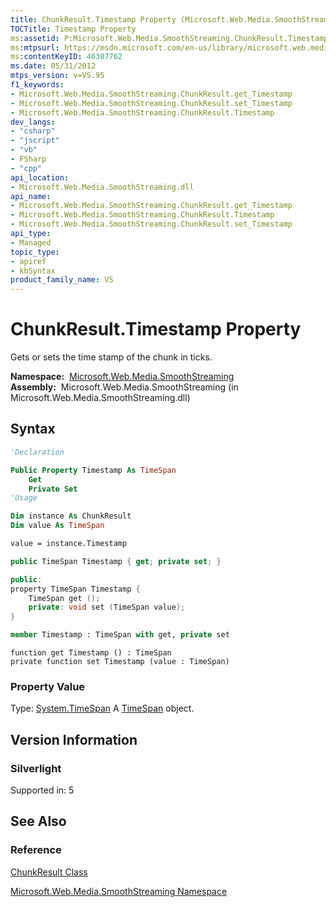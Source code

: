 ```yaml
---
title: ChunkResult.Timestamp Property (Microsoft.Web.Media.SmoothStreaming)
TOCTitle: Timestamp Property
ms:assetid: P:Microsoft.Web.Media.SmoothStreaming.ChunkResult.Timestamp
ms:mtpsurl: https://msdn.microsoft.com/en-us/library/microsoft.web.media.smoothstreaming.chunkresult.timestamp(v=VS.95)
ms:contentKeyID: 46307762
ms.date: 05/31/2012
mtps_version: v=VS.95
f1_keywords:
- Microsoft.Web.Media.SmoothStreaming.ChunkResult.get_Timestamp
- Microsoft.Web.Media.SmoothStreaming.ChunkResult.set_Timestamp
- Microsoft.Web.Media.SmoothStreaming.ChunkResult.Timestamp
dev_langs:
- "csharp"
- "jscript"
- "vb"
- FSharp
- "cpp"
api_location:
- Microsoft.Web.Media.SmoothStreaming.dll
api_name:
- Microsoft.Web.Media.SmoothStreaming.ChunkResult.get_Timestamp
- Microsoft.Web.Media.SmoothStreaming.ChunkResult.Timestamp
- Microsoft.Web.Media.SmoothStreaming.ChunkResult.set_Timestamp
api_type:
- Managed
topic_type:
- apiref
- kbSyntax
product_family_name: VS
---
```


# ChunkResult.Timestamp Property

Gets or sets the time stamp of the chunk in ticks.

**Namespace:**  [Microsoft.Web.Media.SmoothStreaming](microsoft-web-media-smoothstreaming-namespace_1.md)  
**Assembly:**  Microsoft.Web.Media.SmoothStreaming (in Microsoft.Web.Media.SmoothStreaming.dll)

## Syntax

```vb
'Declaration

Public Property Timestamp As TimeSpan
    Get
    Private Set
'Usage

Dim instance As ChunkResult
Dim value As TimeSpan

value = instance.Timestamp
```

```csharp
public TimeSpan Timestamp { get; private set; }
```

```cpp
public:
property TimeSpan Timestamp {
    TimeSpan get ();
    private: void set (TimeSpan value);
}
```

``` fsharp
member Timestamp : TimeSpan with get, private set
```

```jscript
function get Timestamp () : TimeSpan
private function set Timestamp (value : TimeSpan)
```

### Property Value

Type: [System.TimeSpan](https://msdn.microsoft.com/library/269ew577\(v=vs.95\))  
A [TimeSpan](https://msdn.microsoft.com/library/269ew577\(v=vs.95\)) object.

## Version Information

### Silverlight

Supported in: 5  

## See Also

### Reference

[ChunkResult Class](chunkresult-class-microsoft-web-media-smoothstreaming_1.md)

[Microsoft.Web.Media.SmoothStreaming Namespace](microsoft-web-media-smoothstreaming-namespace_1.md)

